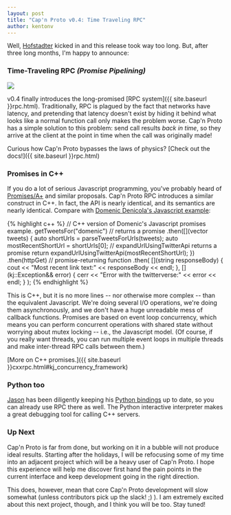 ```yaml
---
layout: post
title: "Cap'n Proto v0.4: Time Traveling RPC"
author: kentonv
---
```


Well, [Hofstadter](http://en.wikipedia.org/wiki/Hofstadter's_law) kicked in and this release took
way too long.  But, after three long months, I'm happy to announce:

### Time-Traveling RPC _(Promise Pipelining)_

<img src='{{ site.baseurl }}images/time-travel.png' style='max-width:639px'>

v0.4 finally introduces the long-promised [RPC system]({{ site.baseurl }}rpc.html).  Traditionally,
RPC is plagued by the fact that networks have latency, and pretending that latency doesn't exist by
hiding it behind what looks like a normal function call only makes the problem worse.
Cap'n Proto has a simple solution to this problem:  send call results _back in time_, so they
arrive at the client at the point in time when the call was originally made!

Curious how Cap'n Proto bypasses the laws of physics?
[Check out the docs!]({{ site.baseurl }}rpc.html)

### Promises in C++

If you do a lot of serious Javascript programming, you've probably heard of
[Promises/A+](http://promisesaplus.com/) and similar proposals.  Cap'n Proto RPC introduces a
similar construct in C++.  In fact, the API is nearly identical, and its semantics are nearly
identical.  Compare with
[Domenic Denicola's Javascript example](http://domenic.me/2012/10/14/youre-missing-the-point-of-promises/):

{% highlight c++ %}
// C++ version of Domenic's Javascript promises example.
getTweetsFor("domenic") // returns a promise
  .then([](vector<Tweet> tweets) {
    auto shortUrls = parseTweetsForUrls(tweets);
    auto mostRecentShortUrl = shortUrls[0];
    // expandUrlUsingTwitterApi returns a promise
    return expandUrlUsingTwitterApi(mostRecentShortUrl);
  })
  .then(httpGet) // promise-returning function
  .then(
    [](string responseBody) {
      cout << "Most recent link text:" << responseBody << endl;
    },
    [](kj::Exception&& error) {
      cerr << "Error with the twitterverse:" << error << endl;
    }
  );
{% endhighlight %}

This is C++, but it is no more lines -- nor otherwise more complex -- than the equivalent
Javascript.  We're doing several I/O operations, we're doing them asynchronously, and we don't
have a huge unreadable mess of callback functions.  Promises are based on event loop concurrency,
which means you can perform concurrent operations with shared state without worrying about mutex
locking -- i.e., the Javascript model.  (Of course, if you really want threads, you can run
multiple event loops in multiple threads and make inter-thread RPC calls between them.)

[More on C++ promises.]({{ site.baseurl }}cxxrpc.html#kj_concurrency_framework)

### Python too

[Jason](https://github.com/jparyani) has been diligently keeping his
[Python bindings](http://jparyani.github.io/pycapnp/) up to date, so you can already use RPC there
as well.  The Python interactive interpreter makes a great debugging tool for calling C++ servers.

### Up Next

Cap'n Proto is far from done, but working on it in a bubble will not produce ideal results.
Starting after the holidays, I will be refocusing some of my time into an adjacent project which
will be a heavy user of Cap'n Proto.  I hope this experience will help me discover first hand
the pain points in the current interface and keep development going in the right direction.

This does, however, mean that core Cap'n Proto development will slow somewhat (unless contributors
pick up the slack! ;) ).  I am extremely excited about this next project, though, and I think you
will be too.  Stay tuned!
